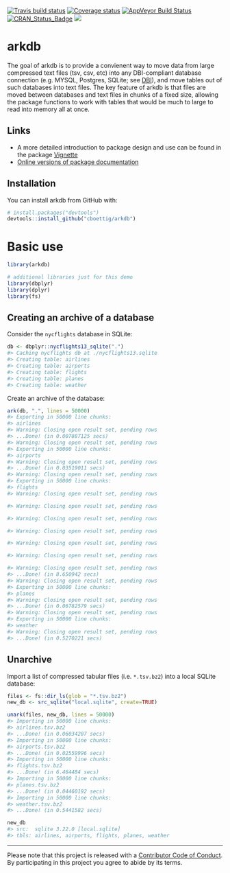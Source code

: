 
[![Travis build
status](https://travis-ci.org/cboettig/arkdb.svg?branch=master)](https://travis-ci.org/cboettig/arkdb)
[![Coverage
status](https://codecov.io/gh/cboettig/arkdb/branch/master/graph/badge.svg)](https://codecov.io/github/cboettig/arkdb?branch=master)
[![AppVeyor Build
Status](https://ci.appveyor.com/api/projects/status/github/cboettig/arkdb?branch=master&svg=true)](https://ci.appveyor.com/project/cboettig/arkdb)
[![CRAN\_Status\_Badge](http://www.r-pkg.org/badges/version/arkdb)](https://cran.r-project.org/package=arkdb)
[![](https://badges.ropensci.org/224_status.svg)](https://github.com/ropensci/onboarding/issues/224)

<!-- README.md is generated from README.Rmd. Please edit that file -->

# arkdb

The goal of arkdb is to provide a convienent way to move data from large
compressed text files (tsv, csv, etc) into any DBI-compliant database
connection (e.g. MYSQL, Postgres, SQLite; see
[DBI](https://db.rstudio.com/dbi/)), and move tables out of such
databases into text files. The key feature of arkdb is that files are
moved between databases and text files in chunks of a fixed size,
allowing the package functions to work with tables that would be much to
large to read into memory all at once.

## Links

  - A more detailed introduction to package design and use can be found
    in the package
    [Vignette](https://cboettig.github.io/arkdb/articles/arkdb_intro.html)
  - [Online versions of package
    documentation](https://cboettig.github.io/arkdb)

## Installation

You can install arkdb from GitHub with:

``` r
# install.packages("devtools")
devtools::install_github("cboettig/arkdb")
```

# Basic use

``` r
library(arkdb)

# additional libraries just for this demo
library(dbplyr)
library(dplyr)
library(fs)
```

## Creating an archive of a database

Consider the `nycflights` database in SQLite:

``` r
db <- dbplyr::nycflights13_sqlite(".")
#> Caching nycflights db at ./nycflights13.sqlite
#> Creating table: airlines
#> Creating table: airports
#> Creating table: flights
#> Creating table: planes
#> Creating table: weather
```

Create an archive of the database:

``` r
ark(db, ".", lines = 50000)
#> Exporting in 50000 line chunks:
#> airlines
#> Warning: Closing open result set, pending rows
#> ...Done! (in 0.007887125 secs)
#> Warning: Closing open result set, pending rows
#> Exporting in 50000 line chunks:
#> airports
#> Warning: Closing open result set, pending rows
#> ...Done! (in 0.03519011 secs)
#> Warning: Closing open result set, pending rows
#> Exporting in 50000 line chunks:
#> flights
#> Warning: Closing open result set, pending rows

#> Warning: Closing open result set, pending rows

#> Warning: Closing open result set, pending rows

#> Warning: Closing open result set, pending rows

#> Warning: Closing open result set, pending rows

#> Warning: Closing open result set, pending rows

#> Warning: Closing open result set, pending rows
#> ...Done! (in 8.650942 secs)
#> Warning: Closing open result set, pending rows
#> Exporting in 50000 line chunks:
#> planes
#> Warning: Closing open result set, pending rows
#> ...Done! (in 0.06782579 secs)
#> Warning: Closing open result set, pending rows
#> Exporting in 50000 line chunks:
#> weather
#> Warning: Closing open result set, pending rows
#> ...Done! (in 0.5270221 secs)
```

## Unarchive

Import a list of compressed tabular files (i.e. `*.tsv.bz2`) into a
local SQLite database:

``` r
files <- fs::dir_ls(glob = "*.tsv.bz2")
new_db <- src_sqlite("local.sqlite", create=TRUE)

unark(files, new_db, lines = 50000)
#> Importing in 50000 line chunks:
#> airlines.tsv.bz2
#> ...Done! (in 0.06034207 secs)
#> Importing in 50000 line chunks:
#> airports.tsv.bz2
#> ...Done! (in 0.02559996 secs)
#> Importing in 50000 line chunks:
#> flights.tsv.bz2
#> ...Done! (in 6.464484 secs)
#> Importing in 50000 line chunks:
#> planes.tsv.bz2
#> ...Done! (in 0.04460192 secs)
#> Importing in 50000 line chunks:
#> weather.tsv.bz2
#> ...Done! (in 0.5441582 secs)

new_db
#> src:  sqlite 3.22.0 [local.sqlite]
#> tbls: airlines, airports, flights, planes, weather
```

-----

Please note that this project is released with a [Contributor Code of
Conduct](CODE_OF_CONDUCT.md). By participating in this project you agree
to abide by its terms.
